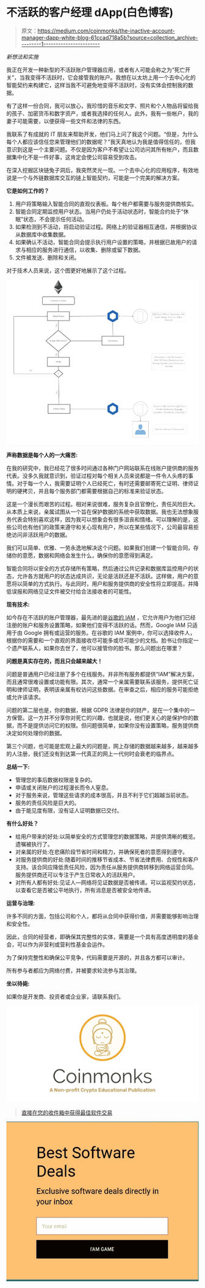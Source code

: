 # 不活跃的客户经理 dApp(白色博客)

> 原文：<https://medium.com/coinmonks/the-inactive-account-manager-dapp-white-blog-61ccad718a5b?source=collection_archive---------1----------------------->

*新想法和实施*

我正在开发一种新型的不活跃账户管理器应用，或者有人可能会称之为“死亡开关”，当我变得不活跃时，它会接管我的账户。我想在以太坊上用一个去中心化的智能契约来构建它，这样当我不可避免地变得不活跃时，没有实体会控制我的数据。

有了这样一份合同，我可以放心，我珍惜的音乐和文字、照片和个人物品将留给我的孩子、加密货币和数字资产，或者我选择的任何人。此外，我有一些帐户，我的妻子可能需要，以便获得一些文件和法律的东西。

我联系了有成就的 IT 朋友来帮助开发，他们马上问了我这个问题。“但是，为什么每个人都应该信任您来管理他们的数据呢？”我天真地认为我是值得信任的，但我意识到这是一个主要问题。不仅是因为客户不希望让公司访问其所有帐户，而且数据集中化不是一件好事，这肯定会使公司容易受到攻击。

在深入挖掘区块链兔子洞后，我突然灵光一现。一个去中心化的应用程序，有效地说是一个与外链数据库交互的链上智能契约，可能是一个完美的解决方案。

**它是如何工作的？**

1.  用户将策略输入智能合同的直观仪表板。每个帐户都需要与服务提供商核实。
2.  智能合同定期监控用户状态。当用户仍处于活动状态时，智能合约处于“休眠”状态，不会提示任何活动。
3.  如果检测到不活动，将启动验证过程。网络上的验证器相互通信，并根据协议从数据库中收集数据。
4.  如果确认不活动，智能合同会提示执行用户设置的策略，并根据已故用户的请求与相应的服务进行通信，以收集、删除或留下数据。
5.  文件被发送、删除和关闭。

对于技术人员来说，这个图更好地展示了这个过程。

![](img/d187ae336eb48946dc68a3e8f642ce42.png)

**声称数据是每个人的一大痛苦:**

在我的研究中，我已经花了很多时间通过各种门户网站联系在线账户提供商的服务代表。没多久我就意识到，验证过程对每个相关人员来说都是一件令人头疼的事情。对于每一个人，我需要证明个人已经死亡，有时还需要邮寄死亡证明、律师证明的硬拷贝，并且每个服务部门都需要根据自己的标准来验证状态。

这是一个漫长而艰苦的过程。相对来说很难，服务复杂且官僚化，责任风险巨大。从本质上来说，亲属试图从一个旨在保护数据的系统中获取数据。我也无法想象服务代表会特别喜欢这样，因为我可以想象会有很多沮丧和情绪。可以理解的是，这些公司也有他们的政策来遵守和关心现有用户，所以在某些情况下，公司最容易拒绝访问非活跃用户的数据。

我们可以简单、优雅、一劳永逸地解决这个问题。如果我们创建一个智能合同，存储你的意愿，数据和网络会发生什么，确保你的意愿得到满足。

智能合同将以安全的方式存储所有策略，然后通过公共记录和数据库监控用户的状态，允许各方就用户的状态达成共识，无论是活跃还是不活跃。这样做，用户的意愿将以简单的方式执行。与此同时，用户和服务提供商的安全性将立即提高，并降低误报和网络见证文件被交付给合法接收者的可能性。

**现有技术:**

如今存在不活跃的账户管理器，最先进的是[谷歌的 IAM](https://support.google.com/accounts/answer/3036546?hl=en) ，它允许用户为他们已经注册的账户和服务设置策略，如果他们变得不活跃的话。然而，Google IAM 只适用于由 Google 拥有或运营的服务。在谷歌的 IAM 案例中，你可以选择收件人，根据你的需要和一个直观的界面接收尽可能多或尽可能少的文档。脸书让你指定一个遗产联系人，如果你去世了，他可以接管你的脸书。那么问题出在哪里？

**问题是真实存在的，而且只会越来越大！**

问题是普通用户已经注册了多个在线服务。并非所有服务都提供“IAM”解决方案，而且通常很难设置或功能有限。其次，通常一个亲属需要联系该服务，提供死亡证明和律师证明，表明该亲属有权访问这些数据。在审查之后，相应的服务可能拒绝或允许该请求。

问题的第二层也是，你的数据，根据 GDPR 法律是你的财产，是在一个集中的一方保管。这一方并不分享你对死亡的兴趣，也就是说，他们更关心的是保护你的数据，而不是提供访问它的权限。但问题很简单，如果你没有设置策略，服务提供商决定如何处理你的数据。

第三个问题，也可能是宏观上最大的问题是，网上存储的数据越来越多，越来越多的人注册，我们还没有到达第一代真正的网上一代何时会衰老的临界点。

**总结一下:**

*   管理您的事后数据权限是复杂的。
*   申请或关闭账户的过程漫长而令人窒息。
*   对于服务来说，管理这些请求的成本很高，并且不利于它们超越当前状态。
*   服务的责任风险是巨大的。
*   由于能见度有限，没有证人证明数据已交付。

**有什么好处？**

*   给用户带来的好处:以简单安全的方式管理您的数据策略，并提供清晰的概览。遗嘱被执行了。
*   对亲属的好处:在悲痛阶段节省时间和精力，并确保死者的意愿得到遵守。
*   对服务提供商的好处:随着时间的推移节省成本、节省法律费用、合规性和客户支持。该合同应降低责任风险，因为责任从服务提供商转移到网络运营合同。服务提供商还可以专注于产生日常收入的活跃用户。
*   对所有人都有好处:见证人—网络将见证数据是否被传递。可以监视契约状态，以查看它是否被公平地执行，所有消息是否被安全地传递。

**运营与治理:**

许多不同的方面，包括公司和个人，都将从合同中获得价值，并需要能够影响治理和安全性。

因此，合同的经营者，即确保其完整性的实体，需要是一个具有高度透明度的基金会，可以作为非营利或营利性基金会运作。

为了保持完整性和确保公平竞争，代码需要是开源的，并且各方都可以审计。

所有参与者都应为网络付费，并被要求轮流参与其治理。

**坐以待毙:**

如果你是开发商、投资者或企业家，请联系我们。

[![](img/673b3528e0b341cca62769c9baa632cd.png)](https://coincodecap.com)

> [直接在您的收件箱中获得最佳软件交易](https://coincodecap.com/?utm_source=coinmonks)

[![](img/7c0b3dfdcbfea594cc0ae7d4f9bf6fcb.png)](https://coincodecap.com/?utm_source=coinmonks)
